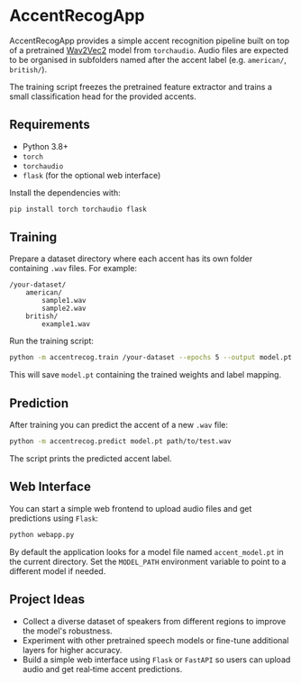 # AccentRecogApp

AccentRecogApp provides a simple accent recognition pipeline built on top of a
pretrained [Wav2Vec2](https://arxiv.org/abs/2006.11477) model from
`torchaudio`. Audio files are expected to be organised in subfolders named after
the accent label (e.g. `american/`, `british/`).

The training script freezes the pretrained feature extractor and trains a small
classification head for the provided accents.

## Requirements

* Python 3.8+
* `torch`
* `torchaudio`
* `flask` (for the optional web interface)

Install the dependencies with:

```bash
pip install torch torchaudio flask
```

## Training

Prepare a dataset directory where each accent has its own folder containing
`.wav` files. For example:

```
/your-dataset/
    american/
        sample1.wav
        sample2.wav
    british/
        example1.wav
```

Run the training script:

```bash
python -m accentrecog.train /your-dataset --epochs 5 --output model.pt
```

This will save `model.pt` containing the trained weights and label mapping.

## Prediction

After training you can predict the accent of a new `.wav` file:

```bash
python -m accentrecog.predict model.pt path/to/test.wav
```

The script prints the predicted accent label.

## Web Interface

You can start a simple web frontend to upload audio files and get
predictions using `Flask`:

```bash
python webapp.py
```

By default the application looks for a model file named `accent_model.pt` in the
current directory. Set the `MODEL_PATH` environment variable to point to a
different model if needed.

## Project Ideas

* Collect a diverse dataset of speakers from different regions to improve the
  model's robustness.
* Experiment with other pretrained speech models or fine-tune additional layers
  for higher accuracy.
* Build a simple web interface using `Flask` or `FastAPI` so users can upload
  audio and get real‑time accent predictions.
